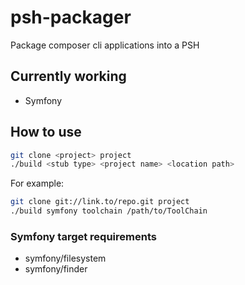 # psh-packager
Package composer cli applications into a PSH

## Currently working
- Symfony

## How to use
```bash
git clone <project> project
./build <stub type> <project name> <location path>
```

For example:
```bash
git clone git://link.to/repo.git project
./build symfony toolchain /path/to/ToolChain
```

### Symfony target requirements
- symfony/filesystem
- symfony/finder